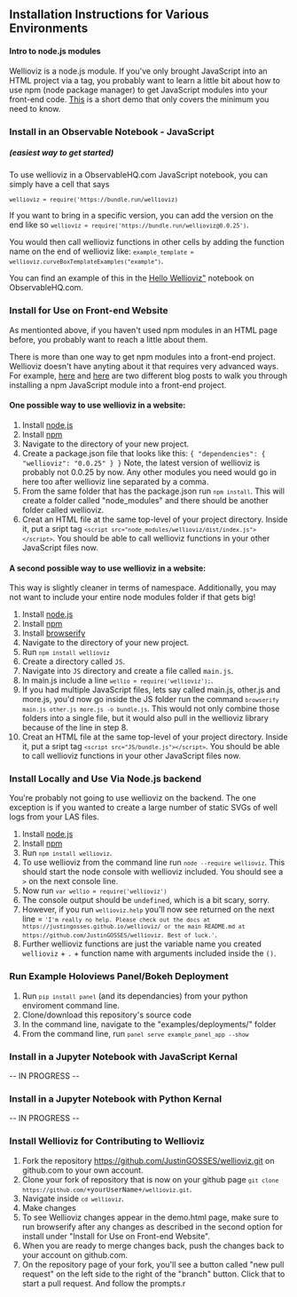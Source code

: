 ## Installation Instructions for Various Environments

#### Intro to node.js modules
Wellioviz is a node.js module. If you've only brought JavaScript into an HTML project via a <script></script> tag, you probably want to learn a little bit about how to use npm (node package manager) to get JavaScript modules into your front-end code. <a href="https://medium.com/jeremy-keeshin/hello-world-for-javascript-with-npm-modules-in-the-browser-6020f82d1072">This</a> is a short demo that only covers the minimum you need to know.


### Install in an Observable Notebook - JavaScript 
##### (easiest way to get started)
To use wellioviz in a ObservableHQ.com JavaScript notebook, you can simply have a cell that says 

<code class="black">`wellioviz = require('https://bundle.run/wellioviz)`</code>

If you want to bring in a specific version, you can add the version on the end like so <code class="black">`wellioviz = require('https://bundle.run/wellioviz@0.0.25')`</code>.

You would then call wellioviz functions in other cells by adding the function name on the end of wellioviz like: <code class="black">`example_template = wellioviz.curveBoxTemplateExamples("example")`</code>.

You can find an example of this in the <a href="https://observablehq.com/@justingosses/hello-wellioviz">Hello Wellioviz"</a> notebook on ObservableHQ.com.

### Install for Use on Front-end Website
As mentionted above, if you haven't used npm modules in an HTML page before, you probably want to reach a little about them. 

There is more than one way to get npm modules into a front-end project. Wellioviz doesn't have anyting about it that requires very advanced ways. For example, <a href="https://medium.com/jeremy-keeshin/hello-world-for-javascript-with-npm-modules-in-the-browser-6020f82d1072">here</a> and <a href="https://www.agiliq.com/blog/2019/01/using-npm-to-manage-frontend-libraries/">here</a> are two different blog posts to walk you through installing a npm JavaScript module into a front-end project. 

#### One possible way to use wellioviz in a website:
1. Install <a href="https://nodejs.org/en/download/">node.js</a>
2. Install <a href="https://www.npmjs.com/get-npm">npm</a>
3. Navigate to the directory of your new project.
4. Create a package.json file that looks like this:
`{
    "dependencies": {
        "wellioviz": "0.0.25"
    }
}`
Note, the latest version of wellioviz is probably not 0.0.25 by now. Any other modules you need would go in here too after wellioviz line separated by a comma.
5. From the same folder that has the package.json run <code class="black">`npm install`</code>. This will create a folder called "node_modules" and there should be another folder called wellioviz.
6. Creat an HTML file at the same top-level of your project directory. Inside it, put a sript tag <code class="black">`<script src="node_modules/wellioviz/dist/index.js"></script>`</code>. You should be able to call wellioviz functions in your other JavaScript files now.

#### A second possible way to use wellioviz in a website:
This way is slightly cleaner in terms of namespace. Additionally, you may not want to include your entire node modules folder if that gets big!

1. Install <a href="https://nodejs.org/en/download/">node.js</a>
2. Install <a href="https://www.npmjs.com/get-npm">npm</a>
3. Install <a href="http://browserify.org/">browserify</a>
4. Navigate to the directory of your new project.
5. Run <code class="black">`npm install wellioviz`</code>
6. Create a directory called `JS`. 
7. Navigate into `JS` directory and create a file called `main.js`.
8. In main.js include a line <code class="black">`wellio = require('wellioviz');`</code>.
9. If you had multiple JavaScript files, lets say called main.js, other.js and more.js, you'd now go inside the JS folder run the command <code class="black">`browserify main.js other.js more.js -o bundle.js`</code>. This would not only combine those folders into a single file, but it would also pull in the wellioviz library because of the line in step 8.
10. Creat an HTML file at the same top-level of your project directory. Inside it, put a sript tag <code class="black">`<script src="JS/bundle.js"></script>`</code>. You should be able to call wellioviz functions in your other JavaScript files now.

### Install Locally and Use Via Node.js backend
You're probably not going to use wellioviz on the backend. The one exception is if you wanted to create a large number of static SVGs of well logs from your LAS files.

1. Install <a href="https://nodejs.org/en/download/">node.js</a>
2. Install <a href="https://www.npmjs.com/get-npm">npm</a>
3. Run <code class="black">`npm install wellioviz`</code>.
4. To use wellioviz from the command line run <code class="black">`node --require wellioviz`</code>. This should start the node console with wellioviz included. You should see a `>` on the next console line.
5. Now run <code class="black">`var wellio = require('wellioviz')`</code>
6. The console output should be `undefined`, which is a bit scary, sorry. 
7. However, if you run <code class="black">`wellioviz.help`</code> you'll now see returned on the next line = <code class="black">`'I'm really no help. Please check out the docs at https://justingosses.github.io/wellioviz/ or the main README.md at https://github.com/JustinGOSSES/wellioviz. Best of luck.'`</code>.
8. Further wellioviz functions are just the variable name you created `wellioviz` + `.` + function name with arguments included inside the `()`.

### Run Example Holoviews Panel/Bokeh Deployment
1. Run <code class="black">`pip install panel`</code> (and its dependancies) from your python enviroment command line.
2. Clone/download this repository's source code
3. In the command line, navigate to the <bold>"examples/deployments/"</bold> folder
4. From the command line, run <code class="black">`panel serve example_panel_app --show`</code>

### Install in a Jupyter Notebook with JavaScript Kernal
-- IN PROGRESS --

### Install in a Jupyter Notebook with Python Kernal
-- IN PROGRESS --

### Install Wellioviz for Contributing to Wellioviz
1. Fork the repository https://github.com/JustinGOSSES/wellioviz.git on github.com to your own account. 
2. Clone your fork of repository that is now on your github page <code class="black">`git clone https://github.com/`+yourUserName+`/wellioviz.git`</code>.
3. Navigate inside <code class="black">`cd wellioviz`</code>.
4. Make changes
5. To see Wellioviz changes appear in the demo.html page, make sure to run browserify after any changes as described in the second option for install under "Install for Use on Front-end Website".
6. When you are ready to merge changes back, push the changes back to your account on github.com. 
7. On the repository page of your fork, you'll see a button called "new pull request" on the left side to the right of the "branch" button. Click that to start a pull request. And follow the prompts.r